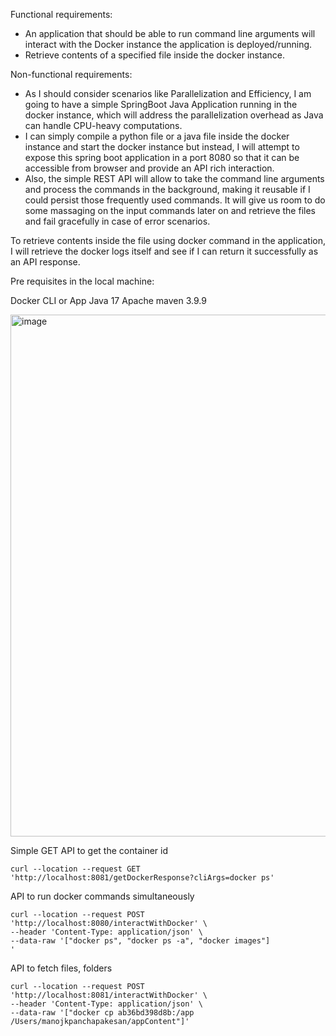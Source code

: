Functional requirements:
- An application that should be able to run command line arguments will interact with the Docker instance the application is deployed/running.
- Retrieve contents of a specified file inside the docker instance. 


Non-functional requirements:
- As I should consider scenarios like Parallelization and Efficiency, I am going to have a simple SpringBoot Java Application running in the docker instance, which will address the parallelization overhead as Java can handle CPU-heavy computations. 
- I can simply compile a python file or a java file inside the docker instance and start the docker instance but instead, I will attempt to expose this spring boot application in a port 8080 so that it can be accessible from browser and provide an API rich interaction. 
- Also, the simple REST API will allow to take the command line arguments and process the commands in the background, making it reusable if I could persist those frequently used commands. It will give us room to do some massaging on the input commands later on and retrieve the files and fail gracefully in case of error scenarios. 


To retrieve contents inside the file using docker command in the application, I will retrieve the docker logs itself and see if I can return it successfully as an API response. 


Pre requisites in the local machine: 

Docker CLI or App
Java 17 
Apache maven 3.9.9

<img width="835" alt="image" src="https://github.com/user-attachments/assets/d1c61c85-a7d7-41bf-afd8-30f8b6f43d85">

Simple GET API to get the container id 

```
curl --location --request GET 'http://localhost:8081/getDockerResponse?cliArgs=docker ps'
```

API to run docker commands simultaneously

```
curl --location --request POST 'http://localhost:8080/interactWithDocker' \
--header 'Content-Type: application/json' \
--data-raw '["docker ps", "docker ps -a", "docker images"]
'
```


API to fetch files, folders 

```
curl --location --request POST 'http://localhost:8081/interactWithDocker' \
--header 'Content-Type: application/json' \
--data-raw '["docker cp ab36bd398d8b:/app /Users/manojkpanchapakesan/appContent"]'
```
